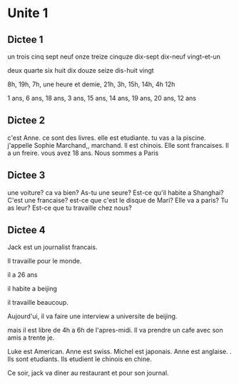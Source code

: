 # Unite 1

## Dictee 1
un trois cinq sept neuf onze treize cinquze dix-sept dix-neuf  vingt-et-un

deux quarte six huit dix douze seize dis-huit vingt

8h, 19h, 7h, une heure et demie, 21h, 3h, 15h, 14h, 4h 12h

1 ans, 6 ans, 18 ans, 3 ans, 15 ans, 14 ans, 19 ans, 20 ans, 12 ans

## Dictee 2
c'est Anne.
ce sont des livres.
elle est etudiante.
tu vas a la piscine.
j'appelle Sophie Marchand,, marchand.
Il est chinois.
Elle sont francaises.
Il a un freire.
vous avez 18 ans.
Nous sommes a Paris


## Dictee 3

une voiture?
ca va bien?
As-tu une seure?
Est-ce qu'il habite a Shanghai?
C'est une francaise?
est-ce que c'est le disque de Mari?
Elle va a paris?
Tu as leur?
Est-ce que tu travaille chez nous?

## Dictee 4


Jack est un journalist francais.

Il travaille pour le monde. 

il a 26 ans

il habite a beijing

il travaille beaucoup.

Aujourd'ui, il va faire une interview a universite de beijing.

mais il est libre de 4h a 6h de l'apres-midi. Il va prendre un cafe avec son amis a trente je.


Luke est American.  Anne est swiss. Michel est japonais. Anne est anglaise.  . 
Ils sont etudiants. Ils etudient le chinois en chine.

Ce soir, jack va diner au restaurant et  pour son journal.
